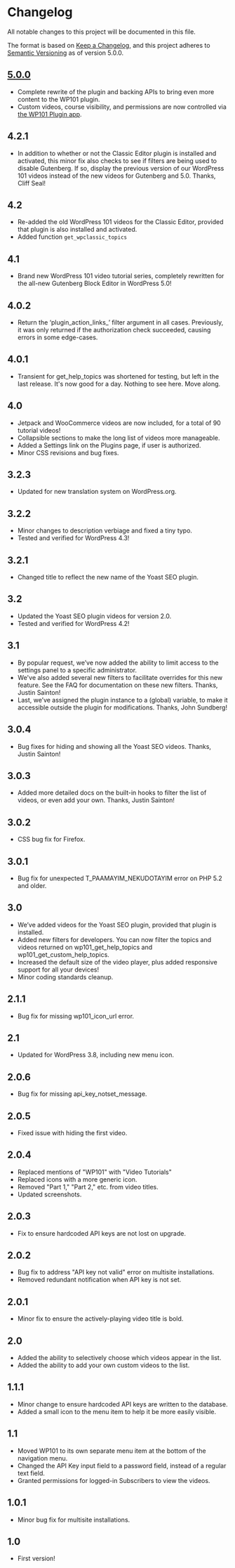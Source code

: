 # Changelog
All notable changes to this project will be documented in this file.

The format is based on [Keep a Changelog](https://keepachangelog.com/en/1.0.0/),
and this project adheres to [Semantic Versioning](https://semver.org/spec/v2.0.0.html) as of version 5.0.0.

## [5.0.0]
* Complete rewrite of the plugin and backing APIs to bring even more content to the WP101 plugin.
* Custom videos, course visibility, and permissions are now controlled via [the WP101 Plugin app](https://app.wp101plugin.com).

## 4.2.1
* In addition to whether or not the Classic Editor plugin is installed and activated, this minor fix also checks to see if filters are being used to disable Gutenberg. If so, display the previous version of our WordPress 101 videos instead of the new videos for Gutenberg and 5.0. Thanks, Cliff Seal!

## 4.2
* Re-added the old WordPress 101 videos for the Classic Editor, provided that plugin is also installed and activated.
* Added function `get_wpclassic_topics`

## 4.1
* Brand new WordPress 101 video tutorial series, completely rewritten for the all-new Gutenberg Block Editor in WordPress 5.0!

## 4.0.2
* Return the ‘plugin_action_links_’ filter argument in all cases. Previously, it was only returned if the authorization check succeeded, causing errors in some edge-cases.

## 4.0.1
* Transient for get_help_topics was shortened for testing, but left in the last release. It's now good for a day. Nothing to see here. Move along.

## 4.0
* Jetpack and WooCommerce videos are now included, for a total of 90 tutorial videos!
* Collapsible sections to make the long list of videos more manageable.
* Added a Settings link on the Plugins page, if user is authorized.
* Minor CSS revisions and bug fixes.

## 3.2.3
* Updated for new translation system on WordPress.org.

## 3.2.2
* Minor changes to description verbiage and fixed a tiny typo.
* Tested and verified for WordPress 4.3!

## 3.2.1
* Changed title to reflect the new name of the Yoast SEO plugin.

## 3.2
* Updated the Yoast SEO plugin videos for version 2.0.
* Tested and verified for WordPress 4.2!

## 3.1
* By popular request, we’ve now added the ability to limit access to the settings panel to a specific administrator.
* We've also added several new filters to facilitate overrides for this new feature. See the FAQ for documentation on these new filters. Thanks, Justin Sainton!
* Last, we’ve assigned the plugin instance to a (global) variable, to make it accessible outside the plugin for modifications. Thanks, John Sundberg!

## 3.0.4
* Bug fixes for hiding and showing all the Yoast SEO videos. Thanks, Justin Sainton!

## 3.0.3
* Added more detailed docs on the built-in hooks to filter the list of videos, or even add your own. Thanks, Justin Sainton!

## 3.0.2
* CSS bug fix for Firefox.

## 3.0.1
* Bug fix for unexpected T_PAAMAYIM_NEKUDOTAYIM error on PHP 5.2 and older.

## 3.0
* We’ve added videos for the Yoast SEO plugin, provided that plugin is installed.
* Added new filters for developers. You can now filter the topics and videos returned on wp101_get_help_topics and wp101_get_custom_help_topics.
* Increased the default size of the video player, plus added responsive support for all your devices!
* Minor coding standards cleanup.

## 2.1.1
* Bug fix for missing wp101_icon_url error.

## 2.1
* Updated for WordPress 3.8, including new menu icon.

## 2.0.6
* Bug fix for missing api_key_notset_message.

## 2.0.5
* Fixed issue with hiding the first video.

## 2.0.4
* Replaced mentions of "WP101" with "Video Tutorials"
* Replaced icons with a more generic icon.
* Removed "Part 1," "Part 2," etc. from video titles.
* Updated screenshots.

## 2.0.3
* Fix to ensure hardcoded API keys are not lost on upgrade.

## 2.0.2
* Bug fix to address "API key not valid" error on multisite installations.
* Removed redundant notification when API key is not set.

## 2.0.1
* Minor fix to ensure the actively-playing video title is bold.

## 2.0
* Added the ability to selectively choose which videos appear in the list.
* Added the ability to add your own custom videos to the list.

## 1.1.1
* Minor change to ensure hardcoded API keys are written to the database.
* Added a small icon to the menu item to help it be more easily visible.

## 1.1
* Moved WP101 to its own separate menu item at the bottom of the navigation menu.
* Changed the API Key input field to a password field, instead of a regular text field.
* Granted permissions for logged-in Subscribers to view the videos.

## 1.0.1
* Minor bug fix for multisite installations.

## 1.0
* First version!

[5.0.0]: https://github.com/leftlane/wp101plugin/releases/tag/v5.0.0
